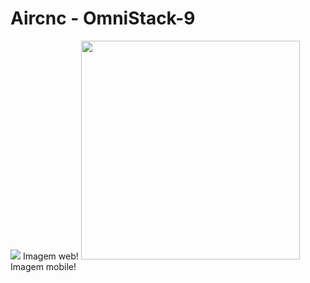 # Aircnc - OmniStack-9

<img src="https://user-images.githubusercontent.com/54275445/78559416-ba4ecb00-77ea-11ea-8518-82f3338c0fb3.jpeg" widht="350" heigth="200">
Imagem web!

<img src="https://user-images.githubusercontent.com/54275445/79133294-28af0280-7d82-11ea-8288-998b202b9485.jpeg" widht="300" height="350">
Imagem mobile!
